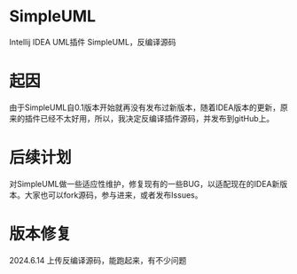# SimpleUML
Intellij IDEA  UML插件 SimpleUML，反编译源码

# 起因
由于SimpleUML自0.1版本开始就再没有发布过新版本，随着IDEA版本的更新，原来的插件已经不太好用，所以，我决定反编译插件源码，并发布到gitHub上。

# 后续计划
对SimpleUML做一些适应性维护，修复现有的一些BUG，以适配现在的IDEA新版本。大家也可以fork源码，参与进来，或者发布Issues。

# 版本修复
2024.6.14 上传反编译源码，能跑起来，有不少问题